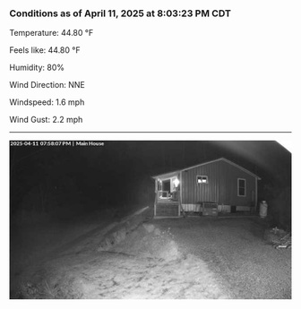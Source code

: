 ### Conditions as of April 11, 2025 at 8:03:23 PM CDT 

Temperature: 44.80 &deg;F

Feels like: 44.80 &deg;F

Humidity: 80%

Wind Direction: NNE

Windspeed: 1.6 mph

Wind Gust: 2.2 mph

---

<img src="./images/latest.jpeg"/>

